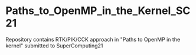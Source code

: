 # Paths_to_OpenMP_in_the_Kernel_SC21
Repository contains RTK/PIK/CCK approach in "Paths to OpenMP in the kernel" submitted to SuperComputing21

